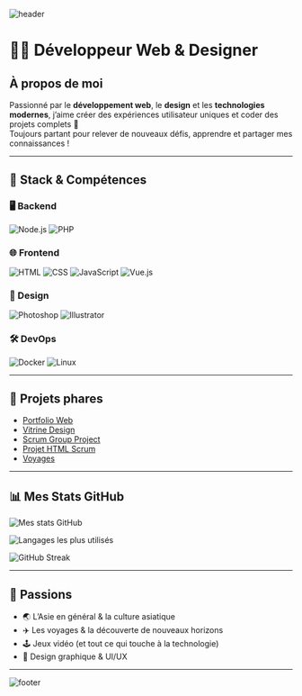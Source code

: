 ![header](https://capsule-render.vercel.app/api?type=waving&color=gradient&height=200&section=header&text=Pascal%20Fortunati&fontSize=40&fontAlignY=35&desc=Développeur%20Web%20&%20Designer%20⚡&descAlignY=55&descAlign=50)

# 👨‍💻 Développeur Web & Designer

## À propos de moi

Passionné par le **développement web**, le **design** et les **technologies modernes**, j’aime créer des expériences utilisateur uniques et coder des projets complets 🚀  
Toujours partant pour relever de nouveaux défis, apprendre et partager mes connaissances !

---

## 🚀 Stack & Compétences

### 🖥️ Backend
![Node.js](https://img.shields.io/badge/Node.js-339933?style=for-the-badge&logo=node.js&logoColor=white)
![PHP](https://img.shields.io/badge/PHP-777BB4?style=for-the-badge&logo=php&logoColor=white)

### 🌐 Frontend
![HTML](https://img.shields.io/badge/HTML-E34F26?style=for-the-badge&logo=html5&logoColor=white)
![CSS](https://img.shields.io/badge/CSS-1572B6?style=for-the-badge&logo=css3&logoColor=white)
![JavaScript](https://img.shields.io/badge/JavaScript-F7DF1E?style=for-the-badge&logo=javascript&logoColor=black)
![Vue.js](https://img.shields.io/badge/Vue.js-35495E?style=for-the-badge&logo=vuedotjs&logoColor=4FC08D)

### 🎨 Design
![Photoshop](https://img.shields.io/badge/Photoshop-31A8FF?style=for-the-badge&logo=adobe-photoshop&logoColor=white)
![Illustrator](https://img.shields.io/badge/Illustrator-FF9A00?style=for-the-badge&logo=adobe-illustrator&logoColor=white)

### 🛠️ DevOps
![Docker](https://img.shields.io/badge/Docker-2496ED?style=for-the-badge&logo=docker&logoColor=white)
![Linux](https://img.shields.io/badge/Linux-FCC624?style=for-the-badge&logo=linux&logoColor=black)

---

## 🌟 Projets phares

- [Portfolio Web](https://github.com/pascal-fortunati/pascal-fortunati.github.io)  
- [Vitrine Design](https://github.com/pascal-fortunati/vitirine)  
- [Scrum Group Project](https://github.com/DWWM-TOULON-2025-2026/group-1-scrum)  
- [Projet HTML Scrum](https://github.com/pascal-fortunati/projet-html-scrum)  
- [Voyages](https://github.com/mohamed-sadoune83/Voyages)

---

## 📊 Mes Stats GitHub

![Mes stats GitHub](https://github-readme-stats.vercel.app/api?username=pascal-fortunati&show_icons=true&theme=radical)  

![Langages les plus utilisés](https://github-readme-stats.vercel.app/api/top-langs/?username=pascal-fortunati&layout=compact&theme=radical)  

![GitHub Streak](https://streak-stats.demolab.com?user=pascal-fortunati&theme=radical)

---

## 🎣 Passions
- 🌏 L’Asie en général & la culture asiatique  
- ✈️ Les voyages & la découverte de nouveaux horizons  
- 🕹️ Jeux vidéo (et tout ce qui touche à la technologie)  
- 🎨 Design graphique & UI/UX  

---

![footer](https://capsule-render.vercel.app/api?type=waving&color=gradient&height=120&section=footer)

